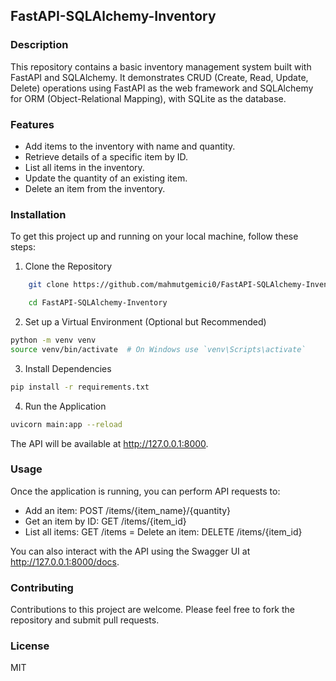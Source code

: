 ## FastAPI-SQLAlchemy-Inventory

### Description
This repository contains a basic inventory management system built with FastAPI and SQLAlchemy. It demonstrates CRUD (Create, Read, Update, Delete) operations using FastAPI as the web framework and SQLAlchemy for ORM (Object-Relational Mapping), with SQLite as the database.

### Features
- Add items to the inventory with name and quantity.
- Retrieve details of a specific item by ID.
- List all items in the inventory.
- Update the quantity of an existing item.
- Delete an item from the inventory.

### Installation
To get this project up and running on your local machine, follow these steps:

1. Clone the Repository
```bash
    git clone https://github.com/mahmutgemici0/FastAPI-SQLAlchemy-Inventory.git

    cd FastAPI-SQLAlchemy-Inventory
```

2. Set up a Virtual Environment (Optional but Recommended)
```bash
python -m venv venv
source venv/bin/activate  # On Windows use `venv\Scripts\activate`
```

3. Install Dependencies
```bash
pip install -r requirements.txt
```

4. Run the Application

```bash
uvicorn main:app --reload
```

The API will be available at http://127.0.0.1:8000.

### Usage
Once the application is running, you can perform API requests to:

- Add an item: POST /items/{item_name}/{quantity}
- Get an item by ID: GET /items/{item_id}
- List all items: GET /items
= Delete an item: DELETE /items/{item_id}

You can also interact with the API using the Swagger UI at http://127.0.0.1:8000/docs.

### Contributing
Contributions to this project are welcome. Please feel free to fork the repository and submit pull requests.

### License
MIT

